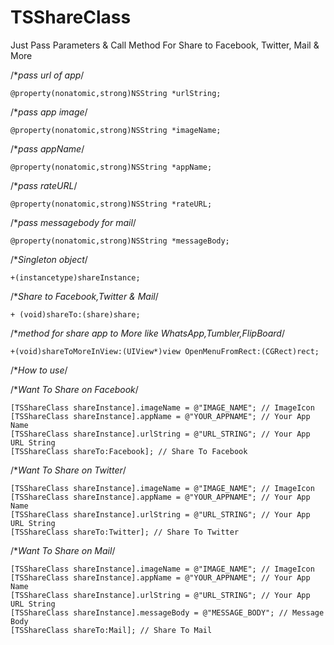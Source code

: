 TSShareClass
============

Just Pass Parameters & Call Method For Share to Facebook, Twitter, Mail & More
 
/**pass url of app*/

```@property(nonatomic,strong)NSString *urlString;```

/**pass app image*/

```@property(nonatomic,strong)NSString *imageName;```

/**pass appName*/

```@property(nonatomic,strong)NSString *appName;```

/**pass rateURL*/

```@property(nonatomic,strong)NSString *rateURL;```

/**pass messagebody for mail*/

```@property(nonatomic,strong)NSString *messageBody;```

/**Singleton object*/

```+(instancetype)shareInstance;```

/**Share to Facebook,Twitter & Mail*/

```+ (void)shareTo:(share)share;```

/**method for share app to More like WhatsApp,Tumbler,FlipBoard*/

```+(void)shareToMoreInView:(UIView*)view OpenMenuFromRect:(CGRect)rect;```

/**How to use*/
 
 /**Want To Share on Facebook*/
 
    [TSShareClass shareInstance].imageName = @"IMAGE_NAME"; // ImageIcon
    [TSShareClass shareInstance].appName = @"YOUR_APPNAME"; // Your App Name
    [TSShareClass shareInstance].urlString = @"URL_STRING"; // Your App URL String
    [TSShareClass shareTo:Facebook]; // Share To Facebook
 
 /**Want To Share on Twitter*/
 
    [TSShareClass shareInstance].imageName = @"IMAGE_NAME"; // ImageIcon
    [TSShareClass shareInstance].appName = @"YOUR_APPNAME"; // Your App Name
    [TSShareClass shareInstance].urlString = @"URL_STRING"; // Your App URL String
    [TSShareClass shareTo:Twitter]; // Share To Twitter

 /**Want To Share on Mail*/
 
    [TSShareClass shareInstance].imageName = @"IMAGE_NAME"; // ImageIcon
    [TSShareClass shareInstance].appName = @"YOUR_APPNAME"; // Your App Name
    [TSShareClass shareInstance].urlString = @"URL_STRING"; // Your App URL String
    [TSShareClass shareInstance].messageBody = @"MESSAGE_BODY"; // Message Body
    [TSShareClass shareTo:Mail]; // Share To Mail
    


